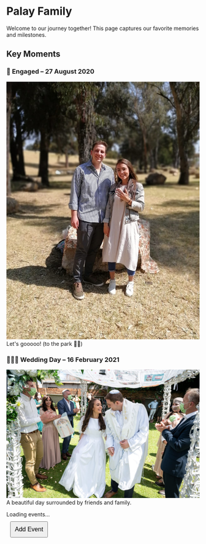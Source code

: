 # Palay Family

Welcome to our journey together! This page captures our favorite memories and milestones.

## Key Moments

### 💍 Engaged – 27 August 2020
![Engagement Photo](/images/engagement.jpeg)
Let's gooooo! (to the park 🧺😉)

### 🤵‍💍️👰 Wedding Day – 16 February 2021
![Wedding Photo](/images/wedding.jpeg)
A beautiful day surrounded by friends and family.

<script type="module">
    import { initializeApp } from "https://www.gstatic.com/firebasejs/9.6.1/firebase-app.js";
    import { getFirestore, collection, getDocs } from "https://www.gstatic.com/firebasejs/9.6.1/firebase-firestore.js";

    const firebaseConfig = {
      apiKey: "AIzaSyCw9yMDHMnUXsrB6WW2rumAI-qFZINJCtU",
      authDomain: "palay-family.firebaseapp.com",
      projectId: "palay-family",
      storageBucket: "palay-family.firebasestorage.app",
      messagingSenderId: "237207501947",
      appId: "1:237207501947:web:617fa5617b1834eadaf6de"
    };

    const app = initializeApp(firebaseConfig);
    const db = getFirestore(app);

    async function loadEvents() {
        const querySnapshot = await getDocs(collection(db, "events"));
        let eventsHTML = "";

        querySnapshot.forEach((doc) => {
            const event = doc.data();
            eventsHTML += `
                <div>
                    <h3>${event.name} - ${event.date}</h3>
                    <img src="${event.image}" width="200">
                    <p>${event.caption}</p>
                </div>
            `;
        });

        document.getElementById("timeline").innerHTML = eventsHTML;
    }

    loadEvents();
</script>

<div id="timeline">Loading events...</div>

<a href="add-event.html">
    <button style="font-size: 16px; padding: 10px; margin: 10px;">Add Event</button>
</a>


